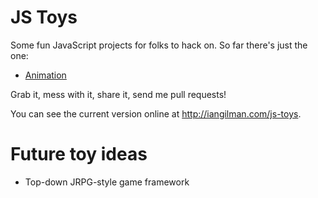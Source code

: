 # JS Toys

Some fun JavaScript projects for folks to hack on. So far there's just the one:

* [Animation](https://github.com/iangilman/js-toys/tree/master/animation)

Grab it, mess with it, share it, send me pull requests!

You can see the current version online at http://iangilman.com/js-toys.

# Future toy ideas

* Top-down JRPG-style game framework
